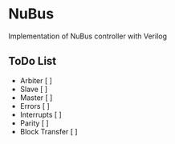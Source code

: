 # NuBus

Implementation of NuBus controller with Verilog

## ToDo List

- Arbiter [ ]
- Slave [ ]
- Master [ ]
- Errors [ ]
- Interrupts [ ]
- Parity [ ]
- Block Transfer [ ]
